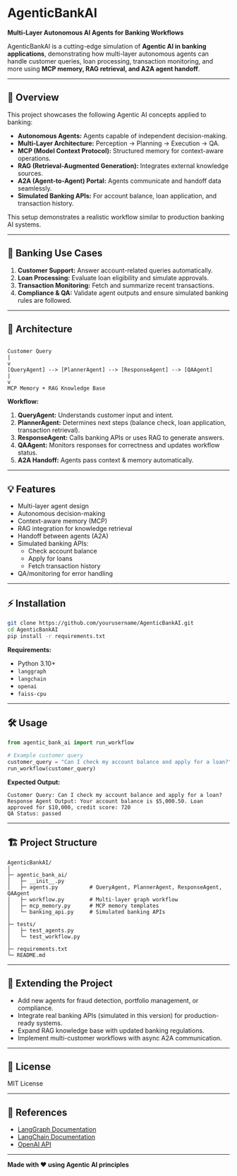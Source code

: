 
# AgenticBankAI

**Multi-Layer Autonomous AI Agents for Banking Workflows**

AgenticBankAI is a cutting-edge simulation of **Agentic AI in banking applications**, demonstrating how multi-layer autonomous agents can handle customer queries, loan processing, transaction monitoring, and more using **MCP memory, RAG retrieval, and A2A agent handoff**.

---

## 🚀 Overview

This project showcases the following Agentic AI concepts applied to banking:

- **Autonomous Agents:** Agents capable of independent decision-making.
- **Multi-Layer Architecture:** Perception → Planning → Execution → QA.
- **MCP (Model Context Protocol):** Structured memory for context-aware operations.
- **RAG (Retrieval-Augmented Generation):** Integrates external knowledge sources.
- **A2A (Agent-to-Agent) Portal:** Agents communicate and handoff data seamlessly.
- **Simulated Banking APIs:** For account balance, loan application, and transaction history.

This setup demonstrates a realistic workflow similar to production banking AI systems.

---

## 🏦 Banking Use Cases

1. **Customer Support:** Answer account-related queries automatically.
2. **Loan Processing:** Evaluate loan eligibility and simulate approvals.
3. **Transaction Monitoring:** Fetch and summarize recent transactions.
4. **Compliance & QA:** Validate agent outputs and ensure simulated banking rules are followed.

---

## 🔹 Architecture

```

Customer Query
|
v
[QueryAgent] --> [PlannerAgent] --> [ResponseAgent] --> [QAAgent]
|
v
MCP Memory + RAG Knowledge Base

````

**Workflow:**
1. **QueryAgent:** Understands customer input and intent.
2. **PlannerAgent:** Determines next steps (balance check, loan application, transaction retrieval).
3. **ResponseAgent:** Calls banking APIs or uses RAG to generate answers.
4. **QAAgent:** Monitors responses for correctness and updates workflow status.
5. **A2A Handoff:** Agents pass context & memory automatically.

---

## 💡 Features

- Multi-layer agent design
- Autonomous decision-making
- Context-aware memory (MCP)
- RAG integration for knowledge retrieval
- Handoff between agents (A2A)
- Simulated banking APIs:
  - Check account balance
  - Apply for loans
  - Fetch transaction history
- QA/monitoring for error handling

---

## ⚡ Installation

```bash
git clone https://github.com/yourusername/AgenticBankAI.git
cd AgenticBankAI
pip install -r requirements.txt
````

**Requirements:**

* Python 3.10+
* `langgraph`
* `langchain`
* `openai`
* `faiss-cpu`

---

## 🛠 Usage

```python
from agentic_bank_ai import run_workflow

# Example customer query
customer_query = "Can I check my account balance and apply for a loan?"
run_workflow(customer_query)
```

**Expected Output:**

```
Customer Query: Can I check my account balance and apply for a loan?
Response Agent Output: Your account balance is $5,000.50. Loan approved for $10,000, credit score: 720
QA Status: passed
```

---

## 🏗 Project Structure

```
AgenticBankAI/
│
├─ agentic_bank_ai/
│   ├─ __init__.py
│   ├─ agents.py          # QueryAgent, PlannerAgent, ResponseAgent, QAAgent
│   ├─ workflow.py        # Multi-layer graph workflow
│   ├─ mcp_memory.py      # MCP memory templates
│   └─ banking_api.py     # Simulated banking APIs
│
├─ tests/
│   ├─ test_agents.py
│   └─ test_workflow.py
│
├─ requirements.txt
└─ README.md
```

---

## 🧩 Extending the Project

* Add new agents for fraud detection, portfolio management, or compliance.
* Integrate real banking APIs (simulated in this version) for production-ready systems.
* Expand RAG knowledge base with updated banking regulations.
* Implement multi-customer workflows with async A2A communication.

---

## 📜 License

MIT License

---

## 🔗 References

* [LangGraph Documentation](https://www.langgraph.com)
* [LangChain Documentation](https://www.langchain.com)
* [OpenAI API](https://platform.openai.com/docs)

---

**Made with ❤️ using Agentic AI principles**

